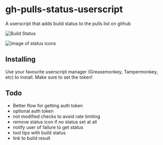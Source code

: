 # gh-pulls-status-userscript

A userscript that adds build status to the pulls list on github

![Build Status](https://travis-ci.org/jbowes/gh-pulls-status-userscript.png)


![Image of status icons](https://raw.github.com/jbowes/gh-pulls-status-userscript/master/screenshot.png)

## Installing

Use your favourite userscript manager (Greasemonkey, Tampermonkey, etc) to
install. Make sure to set the token!

## Todo

- Better flow for getting auth token
- optional auth token
- not modified checks to avoid rate limiting
- remove status icon if no status set at all
- notify user of failure to get status
- tool tips with build status
- link to build result
